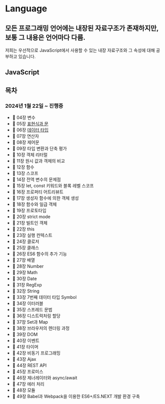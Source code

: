 # Language

## 모든 프로그래밍 언어에는 내장된 자료구조가 존재하지만, 보통 그 내용은 언어마다 다름.
저희는 우선적으로 JavaScript에서 사용할 수 있는 내장 자료구조와 그 속성에 대해 공부하고 있습니다.

## JavaScript

## 목차
### 2024년 1월 22일 ~ 진행중
* 📌 04장 변수
* 📌 05장 [표현식과 문](./JS//5.Expressions%26Statements/Expressions%26Statements.md)
* 📌 06장 [데이터 타입](./JS//6.DataType/DataType.md)
* 📌 07장 연산자
* 📌 08장 제어문
* 📌 09장 타입 변환과 단축 평가
* 📌 10장 객체 리터럴
* 📌 11장 원시 값과 객체의 비교
* 📌 12장 함수
* 📌 13장 스코프
* 📌 14장 전역 변수의 문제점
* 📌 15장 let, const 키워드와 블록 레벨 스코프
* 📌 16장 프로퍼티 어트리뷰트
* 📌 17장 생성자 함수에 의한 객체 생성
* 📌 18장 함수와 일급 객체
* 📌 19장 프로토타입
* 📌 20장 strict mode
* 📌 21장 빌트인 객체
* 📌 22장 this
* 📌 23장 실행 컨텍스트
* 📌 24장 클로저
* 📌 25장 클래스
* 📌 26장 ES6 함수의 추가 기능
* 📌 27장 배열
* 📌 28장 Number
* 📌 29장 Math
* 📌 30장 Date
* 📌 31장 RegExp
* 📌 32장 String
* 📌 33장 7번째 데이터 타입 Symbol
* 📌 34장 이터러블
* 📌 35장 스프레드 문법
* 📌 36장 디스트럭처링 할당
* 📌 37장 Set과 Map
* 📌 38장 브라우저의 렌더링 과정
* 📌 39장 DOM
* 📌 40장 이벤트
* 📌 41장 타이머
* 📌 42장 비동기 프로그래밍
* 📌 43장 Ajax
* 📌 44장 REST API
* 📌 45장 프로미스
* 📌 46장 제너레이터와 async/await
* 📌 47장 에러 처리
* 📌 48장 모듈
* 📌 49장 Babel과 Webpack을 이용한 ES6+/ES.NEXT 개발 환경 구축